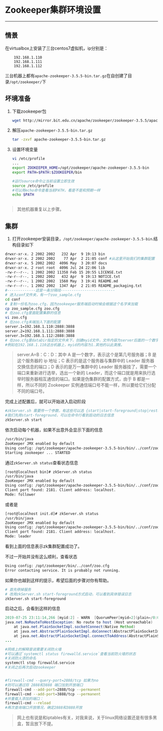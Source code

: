 # Zookeeper集群环境设置

---
## 情景
在virtualbox上安装了三台centos7虚拟机，ip分别是：
```
    192.168.1.110
    192.168.1.111
    192.168.1.112
```
三台机器上都有`apache-zookeeper-3.5.5-bin.tar.gz`在自创建了目录`/opt/zookeeper/`下

## 坏境准备
1. 下载zookeeper包
    ```sh
    wget http://mirror.bit.edu.cn/apache/zookeeper/zookeeper-3.5.5/apache-zookeeper-3.5.5-bin.tar.gz
    
    ```
1. 解压`apache-zookeeper-3.5.5-bin.tar.gz`
    ```sh
    tar -zxvf apache-zookeeper-3.5.5-bin.tar.gz

    ```
2. 设置环境变量
    ```sh
    vi /etc/profile
    ...
    export ZOOKEEPER_HOME=/opt/zookeeper/apache-zookeeper-3.5.5-bin
    export PATH=$PATH:$ZOOKEEPER/bin
    
    #运行source命令让当前设置立即生效
    source /etc/profile
    #可以用echo命令查看当前PATH，看是不是和预期一样
    echo $PATH
        
    ```
> 其他机器重复以上步骤。

## 集群
1. 打开zookeeper安装目录，`/opt/zookeeper/apache-zookeeper-3.5.5-bin`.结构目录如下
```sh
drwxr-xr-x. 2 2002 2002   232 Apr  9 19:13 bin
drwxr-xr-x. 2 2002 2002    77 Apr  2 21:05 conf #从这里开始我们的集群配置
drwxr-xr-x. 5 2002 2002  4096 May  3 20:07 docs
drwxr-xr-x. 2 root root  4096 Jul 24 22:06 lib
-rw-r--r--. 1 2002 2002 11358 Feb 15 20:55 LICENSE.txt
-rw-r--r--. 1 2002 2002   432 Apr  9 19:13 NOTICE.txt
-rw-r--r--. 1 2002 2002  1560 May  3 19:41 README.md
-rw-r--r--. 1 2002 2002  1347 Apr  2 21:05 README_packaging.txt
#-------------这是一条分隔线-------------------------
# 进入conf文件夹，有一个zoo_sample.cfg
cd conf 
# 复制一份名为zoo.cfg，因为zookeeper服务端启动时候会根据这个名字来加载
cp zoo_sample.cfg zoo.cfg
# 在zoo.cfg里面配置集群的信息
vi zoo.cfg
# 在zoo.cfg末端加入下面的配置
server.1=192.168.1.110:2888:3888
server.2=192.168.1.111:2888:3888
server.3=192.168.1.112:2888:3888
# 在zoo.cfg里dataDir指定的文件夹下，创建myid文件，文件内容为server后面的一个数字
#例如在192.168.1.110这台机器上，myid的内容为1.其他的以此类推。
```
>server.A=B：C：D：其中 A 是一个数字，表示这个是第几号服务器；B 是这个服务器的 ip 地址；C 表示的是这个服务器与集群中的 Leader 服务器交换信息的端口；D 表示的是万一集群中的 Leader 服务器挂了，需要一个端口来重新进行选举，选出一个新的 Leader，而这个端口就是用来执行选举时服务器相互通信的端口。如果是伪集群的配置方式，由于 B 都是一样，所以不同的 Zookeeper 实例通信端口号不能一样，所以要给它们分配不同的端口号。

完成上述配置后，就可以开始进入启动阶段

```sh
#zkServer.sh 需要传一个参数，有这些可以选 {start|start-foreground|stop|restart|status|print-cmd}
#我们先用start-foreground，可以在命令行看到启动的日志信息
zkServer.sh start

```
依次启动每个机器，如果不出意外会显示下面的信息
```sh
/usr/bin/java
ZooKeeper JMX enabled by default
Using config: /opt/zookeeper/apache-zookeeper-3.5.5-bin/bin/../conf/zoo.cfg
Starting zookeeper ... STARTED

```
通过`zkServer.sh status`查看状态信息
```sh
[root@localhost bin]# zkServer.sh status
/usr/bin/java
ZooKeeper JMX enabled by default
Using config: /opt/zookeeper/apache-zookeeper-3.5.5-bin/bin/../conf/zoo.cfg
Client port found: 2181. Client address: localhost.
Mode: follower

```

或者是
```sh
[root@localhost init.d]# zkServer.sh status
/usr/bin/java
ZooKeeper JMX enabled by default
Using config: /opt/zookeeper/apache-zookeeper-3.5.5-bin/bin/../conf/zoo.cfg
Client port found: 2181. Client address: localhost.
Mode: leader
```
看到上面的信息表示zk集群配置成功了。

不过一开始并没有这么顺利，查看状态
```sh
Using config: /opt/zookeeper/bin/../conf/zoo.cfg
Error contacting service. It is probably not running.
```
如果你也越到这样的提示，希望后面的步骤对你有帮助。
```sh
# 首先停掉服务
# 改用zkServer.sh start-foreground方式启动，可以看到具体错误日志
zkServer.sh start-foreground
```
启动之后，会看到这样的信息
```java
2019-07-25 23:11:14,266 [myid:2] - WARN  [QuorumPeer[myid=2](plain=/0:0:0:0:0:0:0:0:2181)(secure=disabled):QuorumCnxManager@677] - Cannot open channel to 1 at election address /192.168.1.110:3888
java.net.NoRouteToHostException: No route to host (Host unreachable)
	at java.net.PlainSocketImpl.socketConnect(Native Method)
	at java.net.AbstractPlainSocketImpl.doConnect(AbstractPlainSocketImpl.java:350)
	at java.net.AbstractPlainSocketImpl.connectToAddress(AbstractPlainSocketImpl.java:206)
...
```

```sh
#网络上的解释是说需要关闭防火墙
#可以通过`systemctl status firewalld.service`查看当前防火墙的状态
#关闭防火漆的命名
systemctl stop firewalld.service
#关闭之后再次启动zookeeper


#firewall-cmd --query-port=2888/tcp 如果为no
#则可以通过将 2888和3888 端口加到开放端口
firewall-cmd --add-port=2888/tcp --permanent
firewall-cmd --add-port=3888/tcp --permanent
#并重载入添加的端口：
firewall-cmd --reload
#再次查询端口开放情况，确定2888和3888开放
```

> 网上也有说是和iptables有关，对我来说，关于linux网络设置还是有很多黑盒，暂且放下不提。


